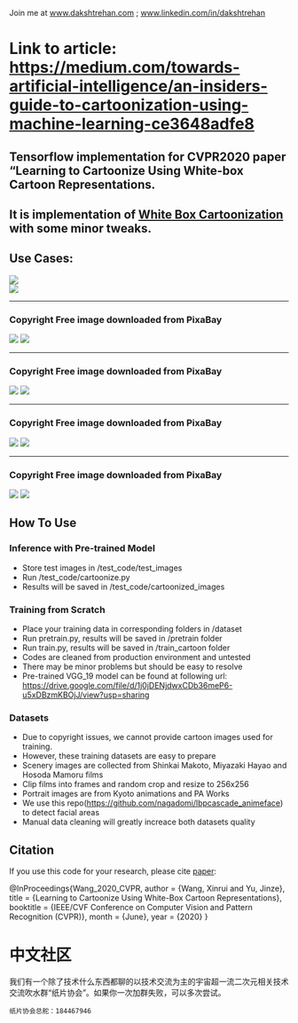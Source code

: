 
Join me at www.dakshtrehan.com ; www.linkedin.com/in/dakshtrehan

# Link to article: https://medium.com/towards-artificial-intelligence/an-insiders-guide-to-cartoonization-using-machine-learning-ce3648adfe8

## Tensorflow implementation for CVPR2020 paper “Learning to Cartoonize Using White-box Cartoon Representations.
## It is implementation of [White Box Cartoonization](https://github.com/SystemErrorWang/White-box-Cartoonization) with some minor tweaks.

## Use Cases:
![](test_code/test_images/Photo1.png)    
![](test_code/Cartoonized%20images/Photo1.png)
______________________________________________________________________________________________________________________________________________________________________
### Copyright Free image downloaded from PixaBay
![](test_code/test_images/Photo2.jpg)
![](test_code/Cartoonized%20images/Photo2.jpg)
______________________________________________________________________________________________________________________________________________________________________
### Copyright Free image downloaded from PixaBay
![](test_code/test_images/Photo3.jpg)
![](test_code/Cartoonized%20images/Photo3.jpg)
______________________________________________________________________________________________________________________________________________________________________
### Copyright Free image downloaded from PixaBay
![](test_code/test_images/Photo4.jpg)
![](test_code/Cartoonized%20images/Photo4.jpg)
______________________________________________________________________________________________________________________________________________________________________
### Copyright Free image downloaded from PixaBay
![](test_code/test_images/Photo5.jpg)
![](test_code/Cartoonized%20images/Photo5.jpg)


## How To Use


### Inference with Pre-trained Model

- Store test images in /test_code/test_images
- Run /test_code/cartoonize.py
- Results will be saved in /test_code/cartoonized_images


### Training from Scratch

- Place your training data in corresponding folders in /dataset 
- Run pretrain.py, results will be saved in /pretrain folder
- Run train.py, results will be saved in /train_cartoon folder
- Codes are cleaned from production environment and untested
- There may be minor problems but should be easy to resolve
- Pre-trained VGG_19 model can be found at following url:
https://drive.google.com/file/d/1j0jDENjdwxCDb36meP6-u5xDBzmKBOjJ/view?usp=sharing



### Datasets

- Due to copyright issues, we cannot provide cartoon images used for training.
- However, these training datasets are easy to prepare
- Scenery images are collected from Shinkai Makoto, Miyazaki Hayao and Hosoda Mamoru films
- Clip films into frames and random crop and resize to 256x256
- Portrait images are from Kyoto animations and PA Works
- We use this repo(https://github.com/nagadomi/lbpcascade_animeface) to detect facial areas
- Manual data cleaning will greatly increace both datasets quality



## Citation

If you use this code for your research, please cite [paper](https://systemerrorwang.github.io/White-box-Cartoonization/):

@InProceedings{Wang_2020_CVPR,
author = {Wang, Xinrui and Yu, Jinze},
title = {Learning to Cartoonize Using White-Box Cartoon Representations},
booktitle = {IEEE/CVF Conference on Computer Vision and Pattern Recognition (CVPR)},
month = {June},
year = {2020}
}


# 中文社区

我们有一个除了技术什么东西都聊的以技术交流为主的宇宙超一流二次元相关技术交流吹水群“纸片协会”。如果你一次加群失败，可以多次尝试。

    纸片协会总舵：184467946

